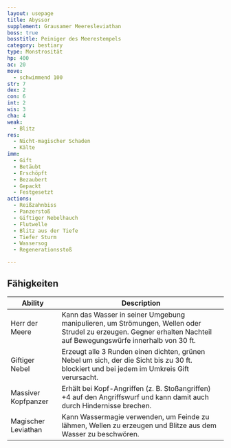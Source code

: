 ```yaml
---
layout: usepage
title: Abyssor
supplement: Grausamer Meeresleviathan
boss: true
bosstitle: Peiniger des Meerestempels
category: bestiary
type: Monstrosität
hp: 400
ac: 20
move:
  - schwimmend 100
str: 7
dex: 2
con: 6
int: 2
wis: 3
cha: 4
weak:
  - Blitz
res:
  - Nicht-magischer Schaden
  - Kälte
imm:
  - Gift
  - Betäubt
  - Erschöpft
  - Bezaubert
  - Gepackt
  - Festgesetzt
actions:
  - Reißzahnbiss
  - Panzerstoß
  - Giftiger Nebelhauch
  - Flutwelle
  - Blitz aus der Tiefe
  - Tiefer Sturm
  - Wassersog
  - Regenerationsstoß

---
```


<!--more-->

## Fähigkeiten

| Ability             | Description                                                                                                                                                       |
|---------------------|-------------------------------------------------------------------------------------------------------------------------------------------------------------------|
| Herr der Meere      | Kann das Wasser in seiner Umgebung manipulieren, um Strömungen, Wellen oder Strudel zu erzeugen. Gegner erhalten Nachteil auf Bewegungswürfe innerhalb von 30 ft. |
| Giftiger Nebel      | Erzeugt alle 3 Runden einen dichten, grünen Nebel um sich, der die Sicht bis zu 30 ft. blockiert und bei jedem im Umkreis Gift verursacht.                        |
| Massiver Kopfpanzer | Erhält bei Kopf-Angriffen (z. B. Stoßangriffen) +4 auf den Angriffswurf und kann damit auch durch Hindernisse brechen.                                            |
| Magischer Leviathan | Kann Wassermagie verwenden, um Feinde zu lähmen, Wellen zu erzeugen und Blitze aus dem Wasser zu beschwören.                                                      |